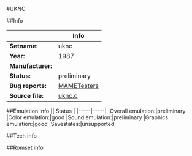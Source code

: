 #UKNC

##Info

||Info|
|-----|-----|
|**Setname:**|uknc
|**Year:**|1987
|**Manufacturer:**|<unknown>
|**Status:**|preliminary
|**Bug reports:**|[MAMETesters](http://mametesters.org/view_all_set.php?type=1&temporary=y&search=uknc.c)
|**Source file:**|[uknc.c](https://github.com/mamedev/mame/blob/master/src/mess/drivers/uknc.c)

##Emulation info
|| Status |
|-----|-----|
|Overall emulation:|preliminary
|Color emulation:|good
|Sound emulation:|preliminary
|Graphics emulation:|good
|Savestates:|unsupported

##Tech info

##Romset info

<!--- START OF EDITED COMMENT DO NOT TOUCH TEXT ABOVE-->
